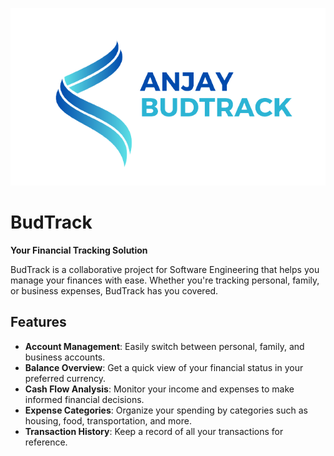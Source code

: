 <p align="center">
  <img src="assets/logo/banner/banner-transaparent.png" alt="BudTrack Logo">
</p>

# BudTrack
**Your Financial Tracking Solution**

BudTrack is a collaborative project for Software Engineering that helps you manage your finances with ease. Whether you're tracking personal, family, or business expenses, BudTrack has you covered.

## Features
- **Account Management**: Easily switch between personal, family, and business accounts.
- **Balance Overview**: Get a quick view of your financial status in your preferred currency.
- **Cash Flow Analysis**: Monitor your income and expenses to make informed financial decisions.
- **Expense Categories**: Organize your spending by categories such as housing, food, transportation, and more.
- **Transaction History**: Keep a record of all your transactions for reference.